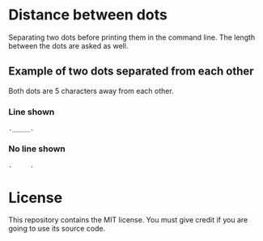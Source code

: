 # Distance between dots

Separating two dots before printing them in the command line. The length between the dots are asked as well.

## Example of two dots separated from each other

Both dots are 5 characters away from each other.

### Line shown

```
._____.
```

### No line shown

```
.     .
```

# License

This repository contains the MIT license. You must give credit if you are going to use its source code.
